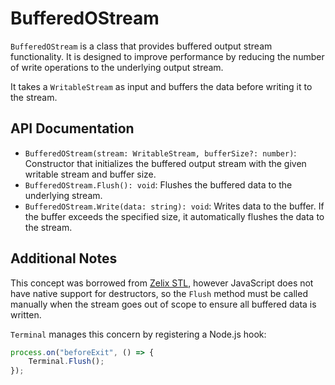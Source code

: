 # BufferedOStream

`BufferedOStream` is a class that provides buffered output stream
functionality. It is designed to improve performance by reducing the
number of write operations to the underlying output stream.

It takes a `WritableStream` as input and buffers the data before writing it
to the stream.

## API Documentation

- `BufferedOStream(stream: WritableStream, bufferSize?: number)`: Constructor that
initializes the buffered output stream with the given writable
stream and buffer size.
- `BufferedOStream.Flush(): void`: Flushes the buffered data to the underlying stream.
- `BufferedOStream.Write(data: string): void`: Writes data to the buffer. If the buffer
exceeds the specified size, it automatically flushes the data to the stream.

## Additional Notes

This concept was borrowed from [Zelix STL](https://github.com/zelix-lang/STL),
however JavaScript does not have native support for destructors, so the
`Flush` method must be called manually when the stream goes out
of scope to ensure all buffered data is written.

`Terminal` manages this concern by registering a Node.js hook:

```js
process.on("beforeExit", () => {
    Terminal.Flush();
});
```